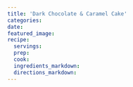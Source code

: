 ```yaml
---
title: 'Dark Chocolate & Caramel Cake'
categories:
date:
featured_image:
recipe:
  servings:
  prep:
  cook:
  ingredients_markdown:
  directions_markdown:
---
```

